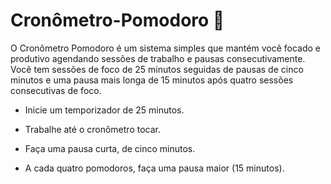 # Cronômetro-Pomodoro 🍅
O Cronômetro Pomodoro é um sistema simples que mantém você focado e produtivo agendando sessões de trabalho e pausas consecutivamente. Você tem sessões de foco de 25 minutos seguidas de pausas de cinco minutos e uma pausa mais longa de 15 minutos após quatro sessões consecutivas de foco.

- Inicie um temporizador de 25 minutos.

- Trabalhe até o cronômetro tocar.

- Faça uma pausa curta, de cinco minutos.

- A cada quatro pomodoros, faça uma pausa maior (15 minutos).
